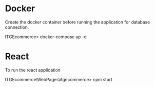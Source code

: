 
# Docker

 Create the docker container before running the application for database connection.

 ITGEcommerce> docker-compose up -d     

# React

To run the react application

ITGEcommerce\WebPages\itgecommerce> npm start
